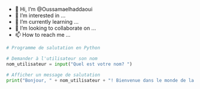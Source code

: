 - 👋 Hi, I’m @Oussamaelhaddaoui
- 👀 I’m interested in ...
- 🌱 I’m currently learning ...
- 💞️ I’m looking to collaborate on ...
- 📫 How to reach me ...

<!---
Oussamaelhaddaoui/Oussamaelhaddaoui is a ✨ special ✨ repository because its `README.md` (this file) appears on your GitHub profile.


--->


```python
# Programme de salutation en Python

# Demander à l'utilisateur son nom
nom_utilisateur = input("Quel est votre nom? ")

# Afficher un message de salutation
print("Bonjour, " + nom_utilisateur + "! Bienvenue dans le monde de la programmation.")
```

